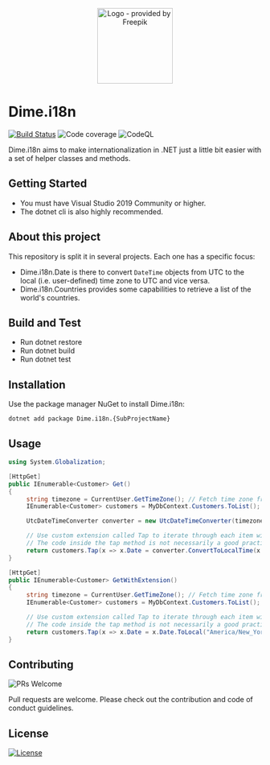 <p align="center"><img src="assets/translate.svg?raw=true" width="150" alt="Logo - provided by Freepik"></p>

# Dime.i18n

[![Build Status](https://dev.azure.com/dimesoftware/Utilities/_apis/build/status/dimenics.i18n?repoName=dimenics%2Fi18n&branchName=master)](https://dev.azure.com/dimesoftware/Utilities/_build/latest?definitionId=134&repoName=dimenics%2Fi18n&branchName=master) ![Code coverage](https://img.shields.io/azure-devops/coverage/dimesoftware/utilities/134) ![CodeQL](https://github.com/dimenics/i18n/workflows/CodeQL/badge.svg)

Dime.i18n aims to make internationalization in .NET just a little bit easier with a set of helper classes and methods.

## Getting Started

- You must have Visual Studio 2019 Community or higher.
- The dotnet cli is also highly recommended.

## About this project

This repository is split it in several projects. Each one has a specific focus:

- Dime.i18n.Date is there to convert `DateTime` objects from UTC to the local (i.e. user-defined) time zone to UTC and vice versa.
- Dime.i18n.Countries provides some capabilities to retrieve a list of the world's countries.

## Build and Test

- Run dotnet restore
- Run dotnet build
- Run dotnet test

## Installation

Use the package manager NuGet to install Dime.i18n:

`dotnet add package Dime.i18n.{SubProjectName}`

## Usage

``` csharp
using System.Globalization;

[HttpGet]
public IEnumerable<Customer> Get()
{
     string timezone = CurrentUser.GetTimeZone(); // Fetch time zone from HTTP Context
     IEnumerable<Customer> customers = MyDbContext.Customers.ToList(); // Dates are stored in UTC

     UtcDateTimeConverter converter = new UtcDateTimeConverter(timezone);

     // Use custom extension called Tap to iterate through each item without changing the return type and object
     // The code inside the tap method is not necessarily a good practice but it shows the power of this library
     return customers.Tap(x => x.Date = converter.ConvertToLocalTime(x.Date));
}

[HttpGet]
public IEnumerable<Customer> GetWithExtension()
{
     string timezone = CurrentUser.GetTimeZone(); // Fetch time zone from HTTP Context
     IEnumerable<Customer> customers = MyDbContext.Customers.ToList(); // Dates in database should be stored in UTC

     // Use custom extension called Tap to iterate through each item without changing the return type and object
     // The code inside the tap method is not necessarily a good practice but it shows the power of this library
     return customers.Tap(x => x.Date = x.Date.ToLocal("America/New_York"));
}
```

## Contributing

![PRs Welcome](https://img.shields.io/badge/PRs-welcome-brightgreen.svg?style=flat-square)

Pull requests are welcome. Please check out the contribution and code of conduct guidelines.

## License

[![License](http://img.shields.io/:license-mit-blue.svg?style=flat-square)](http://badges.mit-license.org)
